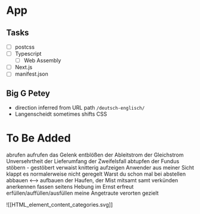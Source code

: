 # App
## Tasks
- [ ] postcss
- [ ] Typescript
	- [ ] Web Assembly
- [ ] Next.js
- [ ] manifest.json
## Big G Petey
- direction inferred from URL path `/deutsch-englisch/`
- Langenscheidt sometimes shifts CSS

# To Be Added
abrufen
aufrufen
das Gelenk
entblößen
der Ableitstrom
der Gleichstrom
Unversehrtheit
der Lieferumfang
der Zweifelsfall
abtupfen
der Fundus
stöbern - gestöbert
verwaist
knitterig
aufzeigen
Anwender
aus meiner Sicht
klappt es normalerweise
nicht geregelt
Warst du schon mal bei
abstellen
abbauen <--> aufbauen
der Haufen, der Mist
mitsamt
samt
verkünden
anerkennen
fassen
seitens
Hebung
im Ernst
erfreut
erfüllen/auffüllen/ausfüllen
meine Angetraute
verorten
gezielt

![[HTML_element_content_categories.svg]]